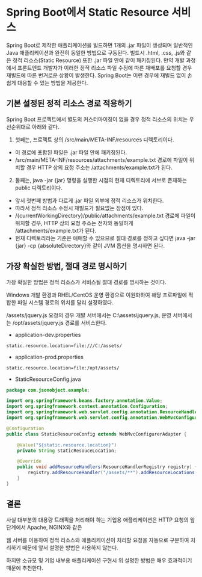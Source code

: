 # Spring Boot에서 Static Resource 서비스

Spring Boot로 제작한 애플리케이션을 빌드하면 1개의 .jar 파일이 생성되며 
일반적인 Java 애플리케이션과 완전히 동일한 방법으로 구동된다. 
빌드시 .html, .css, .js와 같은 정적 리소스(Static Resource) 또한 .jar 파일 안에 같이 패키징된다. 
만약 개발 과정에서 프론트엔드 개발자가 이러한 정적 리소스 파일 수정에 따른 재배포를 요청할 경우 재빌드에 따른 번거로운 상황이 발생한다. 
Spring Boot는 이런 경우에 재빌드 없이 손쉽게 대응할 수 있는 방법을 제공한다.

## 기본 설정된 정적 리소스 경로 적용하기

Spring Boot 프로젝트에서 별도의 커스터마이징이 없을 경우 정적 리소스의 위치는 우선순위대로 아래와 같다.

1. 첫째는, 프로젝트 상의 /src/main/META-INF/resources 디렉토리이다. 
  - 이 경로에 포함된 파일은 .jar 파일 안에 패키징된다. 
  - /src/main/META-INF/resources/attachments/example.txt 경로에 파일이 위치할 경우 HTTP 상의 요청 주소는 /attachments/example.txt가 된다.

2. 둘째는, java -jar {jar} 명령을 실행한 시점의 현재 디렉토리에 서브로 존재하는 public 디렉토리이다. 
  - 앞서 첫번째 방법과 다르게 .jar 파일 외부에 정적 리소스가 위치한다.
  - 따라서 정적 리소스 수정시 재빌드가 필요없는 장점이 있다. 
  - /{currentWorkingDirectory}/public/attachments/example.txt 경로에 파일이 위치할 경우, 
  HTTP 상의 요청 주소는 전자와 동일하게 /attachments/example.txt가 된다. 
  - 현재 디렉토리라는 기준은 애매할 수 있으므로 절대 경로를 정하고 싶다면 java -jar {jar} -cp {absoluteDirectory}와 같이 JVM 옵션을 명시하면 된다.

## 가장 확실한 방법, 절대 경로 명시하기

가장 확실한 방법은 정적 리소스가 서비스될 절대 경로를 명시하는 것이다.

Windows 개발 환경과 RHEL/CentOS 운영 환경으로 이원화하여 해당 프로파일에 적합한 파일 시스템 경로의 위치를 달리 설정하였다. 

/assets/jquery.js 요청의 경우 개발 서버에서는 C:\assets\jquery.js, 운영 서버에서는 /opt/assets/jquery.js 경로를 서비스한다.

- application-dev.properties
```
static.resource.location=file:///C:/assets/
```

- application-prod.properties
```
static.resource.location=file:/opt/assets/
```

- StaticResourceConfig.java
```java
package com.jsonobject.example;

import org.springframework.beans.factory.annotation.Value;
import org.springframework.context.annotation.Configuration;
import org.springframework.web.servlet.config.annotation.ResourceHandlerRegistry;
import org.springframework.web.servlet.config.annotation.WebMvcConfigurerAdapter;

@Configuration
public class StaticResourceConfig extends WebMvcConfigurerAdapter {

    @Value("${static.resource.location}")
    private String staticResouceLocation;

    @Override
    public void addResourceHandlers(ResourceHandlerRegistry registry) {
        registry.addResourceHandler("/assets/**").addResourceLocations(staticResouceLocation);
    }
}
```

## 결론
사실 대부분의 대용량 트래픽을 처리해야 하는 기업용 애플리케이션은 HTTP 요청의 앞 단계에서 Apache, NGINX와 같은 

웹 서버를 이용하여 정적 리소스와 애플리케이션이 처리할 요청을 자동으로 구분하여 처리하기 때문에 앞서 설명한 방법은 사용하지 않는다.

하지만 소규모 및 기업 내부용 애플리케이션 구현시 위 설명한 방법은 매우 효과적이기 때문에 추천한다.
